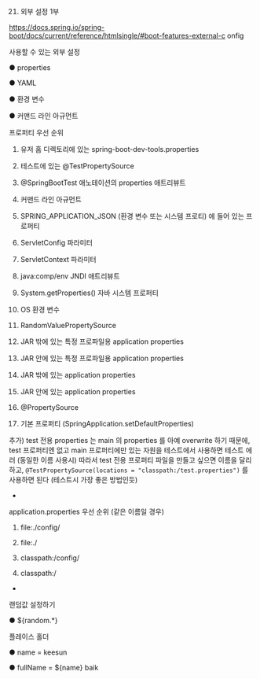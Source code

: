21. 외부 설정 1부

https://docs.spring.io/spring-boot/docs/current/reference/htmlsingle/#boot-features-external-c
onfig

사용할 수 있는 외부 설정

● properties

● YAML

● 환경 변수

● 커맨드 라인 아규먼트

프로퍼티 우선 순위

1. 유저 홈 디렉토리에 있는 spring-boot-dev-tools.properties

2. 테스트에 있는 @TestPropertySource

3. @SpringBootTest 애노테이션의 properties 애트리뷰트

4. 커맨드 라인 아규먼트

5. SPRING_APPLICATION_JSON (환경 변수 또는 시스템 프로티) 에 들어
있는 프로퍼티

6. ServletConfig 파라미터

7.  ServletContext 파라미터

8. java:comp/env JNDI 애트리뷰트

9. System.getProperties() 자바 시스템 프로퍼티

10. OS 환경 변수

11. RandomValuePropertySource

12. JAR 밖에 있는 특정 프로파일용 application properties

13. JAR 안에 있는 특정 프로파일용 application properties

14. JAR 밖에 있는 application properties

15. JAR 안에 있는 application properties

16. @PropertySource

17. 기본 프로퍼티 (SpringApplication.setDefaultProperties)

추가) test 전용 properties 는 main 의 properties 를 아예 overwrite 하기 때문에, test 프로퍼티엔 없고 main 프로퍼티에만 있는 자원을 테스트에서 사용하면 테스트 에러 (동일한 이름 사용시)
따라서 test 전용 프로퍼티 파일을 만들고 싶으면 이름을 달리 하고, `@TestPropertySource(locations = "classpath:/test.properties")` 를 사용하면 된다
(테스트시 가장 좋은 방법인듯)

-

application.properties 우선 순위 (같은 이름일 경우)

1. file:./config/

2. file:./

3. classpath:/config/

4. classpath:/

-

랜덤값 설정하기

● ${random.*}

플레이스 홀더

● name = keesun

● fullName = ${name} baik